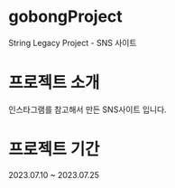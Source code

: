 # gobongProject
String Legacy Project - SNS 사이트

# 프로젝트 소개
인스타그램를 참고해서 만든 SNS사이트 입니다.

# 프로젝트 기간
2023.07.10 ~ 2023.07.25
